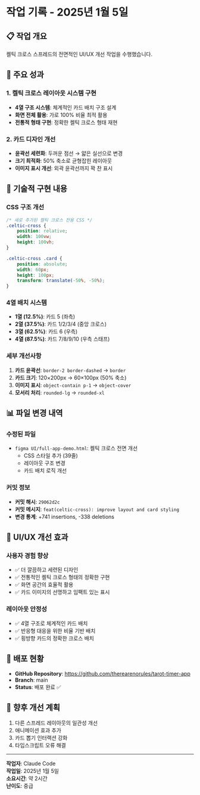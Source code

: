 # 작업 기록 - 2025년 1월 5일

## 📋 작업 개요
켈틱 크로스 스프레드의 전면적인 UI/UX 개선 작업을 수행했습니다.

## 🎯 주요 성과

### 1. 켈틱 크로스 레이아웃 시스템 구현
- **4열 구조 시스템**: 체계적인 카드 배치 구조 설계
- **화면 전체 활용**: 가로 100% 비율 최적 활용
- **전통적 형태 구현**: 정확한 켈틱 크로스 형태 재현

### 2. 카드 디자인 개선
- **윤곽선 세련화**: 두꺼운 점선 → 얇은 실선으로 변경
- **크기 최적화**: 50% 축소로 균형잡힌 레이아웃
- **이미지 표시 개선**: 외곽 윤곽선까지 꽉 찬 표시

## 🔧 기술적 구현 내용

### CSS 구조 개선
```css
/* 새로 추가된 켈틱 크로스 전용 CSS */
.celtic-cross {
    position: relative;
    width: 100vw;
    height: 100vh;
}

.celtic-cross .card {
    position: absolute;
    width: 60px;
    height: 100px;
    transform: translate(-50%, -50%);
}
```

### 4열 배치 시스템
- **1열 (12.5%)**: 카드 5 (좌측)
- **2열 (37.5%)**: 카드 1/2/3/4 (중앙 크로스)
- **3열 (62.5%)**: 카드 6 (우측)  
- **4열 (87.5%)**: 카드 7/8/9/10 (우측 스태프)

### 세부 개선사항
1. **카드 윤곽선**: `border-2 border-dashed` → `border`
2. **카드 크기**: 120×200px → 60×100px (50% 축소)
3. **이미지 표시**: `object-contain p-1` → `object-cover`
4. **모서리 처리**: `rounded-lg` → `rounded-xl`

## 📊 파일 변경 내역

### 수정된 파일
- `figma UI/full-app-demo.html`: 켈틱 크로스 전면 개선
  - CSS 스타일 추가 (39줄)
  - 레이아웃 구조 변경
  - 카드 배치 로직 개선

### 커밋 정보
- **커밋 해시**: `29062d2c`
- **커밋 메시지**: `feat(celtic-cross): improve layout and card styling`
- **변경 통계**: +741 insertions, -338 deletions

## 🎨 UI/UX 개선 효과

### 사용자 경험 향상
- ✅ 더 깔끔하고 세련된 디자인
- ✅ 전통적인 켈틱 크로스 형태의 정확한 구현
- ✅ 화면 공간의 효율적 활용
- ✅ 카드 이미지의 선명하고 임팩트 있는 표시

### 레이아웃 안정성
- ✅ 4열 구조로 체계적인 카드 배치
- ✅ 반응형 대응을 위한 비율 기반 배치
- ✅ 횡방향 카드의 정확한 크로스 배치

## 🚀 배포 현황
- **GitHub Repository**: https://github.com/therearenorules/tarot-timer-app
- **Branch**: main
- **Status**: 배포 완료 ✅

## 🔄 향후 개선 계획
1. 다른 스프레드 레이아웃의 일관성 개선
2. 애니메이션 효과 추가
3. 카드 뽑기 인터랙션 강화
4. 타입스크립트 오류 해결

---

**작업자**: Claude Code  
**작업일**: 2025년 1월 5일  
**소요시간**: 약 2시간  
**난이도**: 중급
